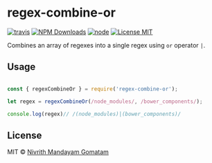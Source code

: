 # regex-combine-or

[![travis](https://travis-ci.org/nivrith/regex-combine-or.svg?branch=master)](https://travis-ci.org/nivrith/regex-combine-or)
[![NPM Downloads](https://img.shields.io/npm/dw/regex-combine-or.svg)](https://www.npmjs.com/package/regex-combine-or)
[![node](https://img.shields.io/node/v/regex-combine-or.svg)](https://www.npmjs.com/package/regex-combine-or)
[![License MIT](https://img.shields.io/github/license/nivrith/regex-combine-or.svg?style=flat-square)](https://github.com/nivrith/regex-combine-or/blob/master/LICENSE)

Combines an array of regexes into a single regex using `or` operator `|`.

## Usage

```js

const { regexCombineOr } = require('regex-combine-or');

let regex = regexCombineOr(/node_modules/, /bower_components/);

console.log(regex)// /(node_modules)|(bower_components)/

```

## License

MIT © [Nivrith Mandayam Gomatam](https://au.linkedin.com/in/nivrith-gomatam-43bb7aa5)
